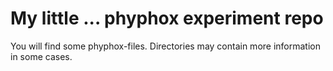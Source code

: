 # My little ... phyphox experiment repo
You will find some phyphox-files. Directories may contain more information in some cases.